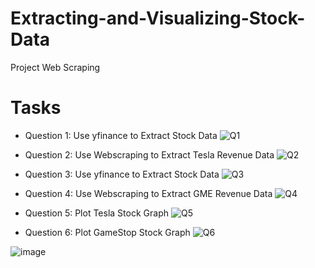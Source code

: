 # Extracting-and-Visualizing-Stock-Data
Project Web Scraping

# Tasks
  
- Question 1: Use yfinance to Extract Stock Data
  ![Q1](https://github.com/Venura-94/Extracting-and-Visualizing-Stock-Data/assets/137409412/456fa96f-ef6b-40aa-99c1-f4de31168dde)

- Question 2: Use Webscraping to Extract Tesla Revenue Data
  ![Q2](https://github.com/Venura-94/Extracting-and-Visualizing-Stock-Data/assets/137409412/974cd80b-e37b-4d5d-bd60-2a023b4cdab6)

- Question 3: Use yfinance to Extract Stock Data
  ![Q3](https://github.com/Venura-94/Extracting-and-Visualizing-Stock-Data/assets/137409412/0fda2cef-e6e5-4b9d-b132-6d5e2f287726)

- Question 4: Use Webscraping to Extract GME Revenue Data
  ![Q4](https://github.com/Venura-94/Extracting-and-Visualizing-Stock-Data/assets/137409412/d2d3a018-a962-4d8e-985a-83899b2feb3e)

- Question 5: Plot Tesla Stock Graph
![Q5](https://github.com/Venura-94/Extracting-and-Visualizing-Stock-Data/assets/137409412/543af09b-3171-4ad0-bb48-b979a38672a8)

- Question 6: Plot GameStop Stock Graph
![Q6](https://github.com/Venura-94/Extracting-and-Visualizing-Stock-Data/assets/137409412/0c199df2-01ff-4b10-9b50-6c47dfa18032)



![image](https://github.com/Venura-94/Extracting-and-Visualizing-Stock-Data/assets/137409412/e09603cb-3bc7-4b6b-90fd-99209030cb0a)

